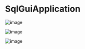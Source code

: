 # SqlGuiApplication
![image](https://github.com/cengizeken/SqlGuiApplication/assets/107314888/0dd18b13-3ba3-4726-b5d7-fc22859ff8b3)

![image](https://github.com/cengizeken/SqlGuiApplication/assets/107314888/60f0ed92-0b6b-4c89-acf3-86b5fdcbfe93)

![image](https://github.com/cengizeken/SqlGuiApplication/assets/107314888/baf5acab-d63b-4b78-9c56-f6e41648183c)


